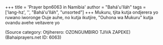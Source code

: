 +++
title = 'Prayer bpn6063 in Namibia'
author = "Bahá'u'lláh"
tags = ['lang-hz', '', "Bahá'u'lláh", "unsorted"]
+++
Mukuru, tjita kutja ondjerera yo ruwano iworonge Ouje auhe, no kutja ikutjire, "Ouhona wa Mukuru" kutja ovandu avehe veitavere yo

(Source category: Otjiherero: OZONGUMBIRO TJIVA ZAPEKE)
(Bahaiprayers.net ID: 6063)
